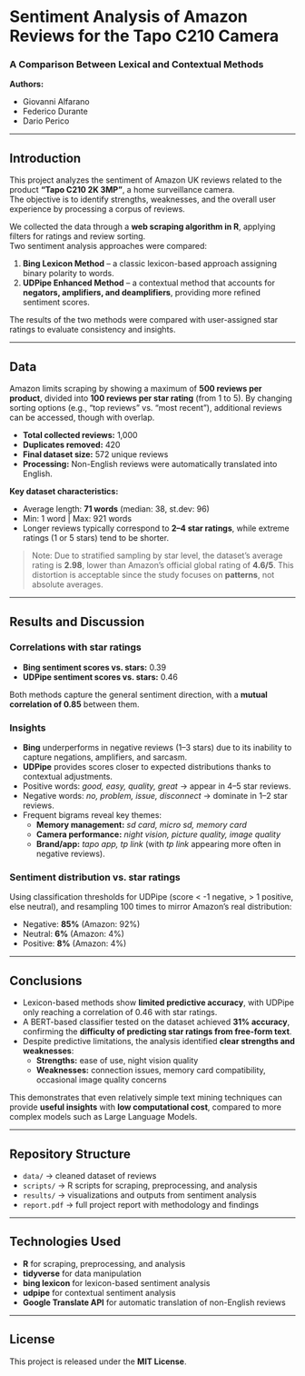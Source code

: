 # Sentiment Analysis of Amazon Reviews for the Tapo C210 Camera  
### A Comparison Between Lexical and Contextual Methods  

**Authors:**  
- Giovanni Alfarano  
- Federico Durante  
- Dario Perico  

---

## Introduction  
This project analyzes the sentiment of Amazon UK reviews related to the product **“Tapo C210 2K 3MP”**, a home surveillance camera.  
The objective is to identify strengths, weaknesses, and the overall user experience by processing a corpus of reviews.  

We collected the data through a **web scraping algorithm in R**, applying filters for ratings and review sorting.  
Two sentiment analysis approaches were compared:  

1. **Bing Lexicon Method** – a classic lexicon-based approach assigning binary polarity to words.  
2. **UDPipe Enhanced Method** – a contextual method that accounts for **negators, amplifiers, and deamplifiers**, providing more refined sentiment scores.  

The results of the two methods were compared with user-assigned star ratings to evaluate consistency and insights.  

---

## Data  
Amazon limits scraping by showing a maximum of **500 reviews per product**, divided into **100 reviews per star rating** (from 1 to 5). By changing sorting options (e.g., “top reviews” vs. “most recent”), additional reviews can be accessed, though with overlap.  

- **Total collected reviews:** 1,000  
- **Duplicates removed:** 420  
- **Final dataset size:** 572 unique reviews  
- **Processing:** Non-English reviews were automatically translated into English.  

**Key dataset characteristics:**  
- Average length: **71 words** (median: 38, st.dev: 96)  
- Min: 1 word | Max: 921 words  
- Longer reviews typically correspond to **2–4 star ratings**, while extreme ratings (1 or 5 stars) tend to be shorter.  

>  Note: Due to stratified sampling by star level, the dataset’s average rating is **2.98**, lower than Amazon’s official global rating of **4.6/5**. This distortion is acceptable since the study focuses on **patterns**, not absolute averages.  

---

## Results and Discussion  

### Correlations with star ratings  
- **Bing sentiment scores vs. stars:** 0.39  
- **UDPipe sentiment scores vs. stars:** 0.46  

Both methods capture the general sentiment direction, with a **mutual correlation of 0.85** between them.  

### Insights  
- **Bing** underperforms in negative reviews (1–3 stars) due to its inability to capture negations, amplifiers, and sarcasm.  
- **UDPipe** provides scores closer to expected distributions thanks to contextual adjustments.  
- Positive words: *good, easy, quality, great* → appear in 4–5 star reviews.  
- Negative words: *no, problem, issue, disconnect* → dominate in 1–2 star reviews.  
- Frequent bigrams reveal key themes:  
  - **Memory management:** *sd card, micro sd, memory card*  
  - **Camera performance:** *night vision, picture quality, image quality*  
  - **Brand/app:** *tapo app, tp link* (with *tp link* appearing more often in negative reviews).  

### Sentiment distribution vs. star ratings  
Using classification thresholds for UDPipe (score < -1 negative, > 1 positive, else neutral), and resampling 100 times to mirror Amazon’s real distribution:  
- Negative: **85%** (Amazon: 92%)  
- Neutral: **6%** (Amazon: 4%)  
- Positive: **8%** (Amazon: 4%)  

---

## Conclusions  
- Lexicon-based methods show **limited predictive accuracy**, with UDPipe only reaching a correlation of 0.46 with star ratings.  
- A BERT-based classifier tested on the dataset achieved **31% accuracy**, confirming the **difficulty of predicting star ratings from free-form text**.  
- Despite predictive limitations, the analysis identified **clear strengths and weaknesses**:  
  - **Strengths:** ease of use, night vision quality  
  - **Weaknesses:** connection issues, memory card compatibility, occasional image quality concerns  

This demonstrates that even relatively simple text mining techniques can provide **useful insights** with **low computational cost**, compared to more complex models such as Large Language Models.  

---

## Repository Structure  
- `data/` → cleaned dataset of reviews  
- `scripts/` → R scripts for scraping, preprocessing, and analysis  
- `results/` → visualizations and outputs from sentiment analysis  
- `report.pdf` → full project report with methodology and findings  

---

## Technologies Used  
- **R** for scraping, preprocessing, and analysis  
- **tidyverse** for data manipulation  
- **bing lexicon** for lexicon-based sentiment analysis  
- **udpipe** for contextual sentiment analysis  
- **Google Translate API** for automatic translation of non-English reviews  

---

## License  
This project is released under the **MIT License**.  

